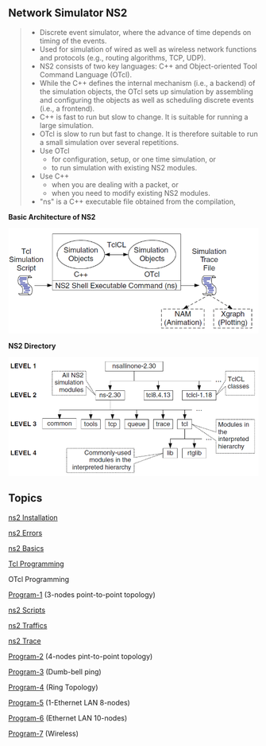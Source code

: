 ## Network Simulator NS2

> - Discrete event simulator, where the advance of time depends on timing of the events.
> - Used for simulation of wired as well as wireless network functions and protocols (e.g., routing algorithms, TCP, UDP).
> - NS2 consists of two key languages: C++ and Object-oriented Tool Command Language (OTcl).
> - While the C++ defines the internal mechanism (i.e., a backend) of the simulation objects, the OTcl sets up simulation by assembling and configuring the objects as well as scheduling discrete events (i.e., a frontend).
> - C++ is fast to run but slow to change. It is suitable for running a large simulation. 
> - OTcl is slow to run but fast to change. It is therefore suitable to run a small simulation over several repetitions.
> - Use OTcl
>   - for configuration, setup, or one time simulation, or
>   - to run simulation with existing NS2 modules.    
> - Use C++
>   - when you are dealing with a packet, or    
>   - when you need to modify existing NS2 modules.
> - "ns" is a C++ executable file obtained from the compilation,

**Basic Architecture of NS2**
<p align=center>
  <img src="Figures/NS-Architecture.png" />
</p>  

**NS2 Directory**
<p align=center>
  <img src="Figures/NS-Directory.png" />
</p>

## Topics

[ns2 Installation](ns2-Installation.md)

[ns2 Errors](ns2-Errors.md)

[ns2 Basics](ns2-Basics.md)

[Tcl Programming](https://github.com/brcnitk/TCL-Resources)

OTcl Programming

[Program-1](Program-1) (3-nodes point-to-point topology)

[ns2 Scripts](ns2-Scripts.md)

[ns2 Traffics](ns2-Traffics.md)

[ns2 Trace](ns2-Trace.md)

[Program-2](Program-2) (4-nodes pint-to-point topology)

[Program-3](Program-3) (Dumb-bell ping)

[Program-4](Program-7) (Ring Topology)

[Program-5](Program-5) (1-Ethernet LAN 8-nodes)

[Program-6](Program-4) (Ethernet LAN 10-nodes)

[Program-7](Program-6) (Wireless)



